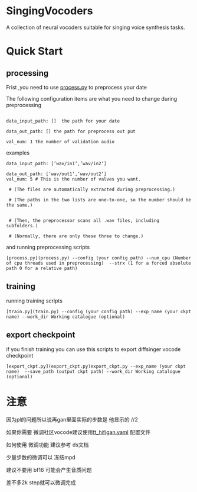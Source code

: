 # SingingVocoders
A collection of neural vocoders suitable for singing voice synthesis tasks.

# Quick Start

## processing
Frist ,you need to use [process.py](process.py) to preprocess your date

The following configuration items are what you need to change during preprocessing

```angular2html

data_input_path: []  the path for your date

data_out_path: [] the path for preprocess out put

val_num: 1 the number of validation audio
```
examples
```
data_input_path: [’wav/in1‘,’wav/in2‘] 

data_out_path: [’wav/out1‘,’wav/out2‘]
val_num: 5 # This is the number of valves you want. 

 # (The files are automatically extracted during preprocessing.)

 # (The paths in the two lists are one-to-one, so the number should be the same.)


 # (Then, the preprocessor scans all .wav files, including subfolders.)

 # (Normally, there are only these three to change.)
```

and running preprocessing scripts
```angular2html
[process.py](process.py) --config (your config path) --num_cpu (Number of cpu threads used in preprocessing)  --strx (1 for a forced absolute path 0 for a relative path)

```

## training
running training scripts
```angular2html
[train.py](train.py) --config (your config path) --exp_name (your ckpt name) --work_dir Working catalogue (optional)

```
## export checkpoint
if you finish training you can use this scripts to export diffsinger vocode checkpoint
```
[export_ckpt.py](export_ckpt.py)export_ckpt.py --exp_name (your ckpt name)  --save_path (output ckpt path) --work_dir Working catalogue (optional)
```



# 注意

因为pl的问题所以说再gan里面实际的步数是 他显示的 //2

如果你需要 微调社区vocode建议使用[ft_hifigan.yaml](configs%2Fft_hifigan.yaml) 配置文件

如何使用 微调功能 建议参考 ds文档

少量步数的微调可以 冻结mpd

建议不要用 bf16 可能会产生音质问题

差不多2k step就可以微调完成





































